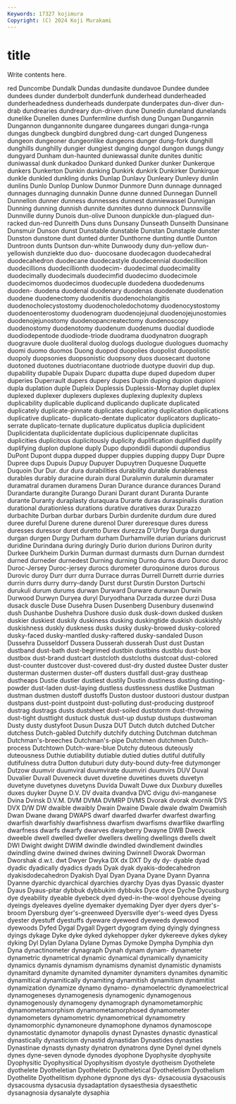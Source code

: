 ```yaml
---
Keywords: 17327 kojimura
Copyright: (C) 2024 Koji Murakami
---
```


# title

Write contents here.



red Duncombe Dundalk Dundas dundasite dundavoe Dundee
dundee dundees dunder dunderbolt dunderfunk dunderhead dunderheaded dunderheadedness dunderheads dunderpate
dunderpates dun-diver dun-drab dundrearies dundreary dun-driven dune Dunedin duneland dunelands
dunelike Dunellen dunes Dunfermline dunfish dung Dungan Dungannin Dungannon dungannonite
dungaree dungarees dungari dunga-runga dungas dungbeck dungbird dungbred dung-cart dunged
Dungeness dungeon dungeoner dungeonlike dungeons dunger dung-fork dunghill dunghills dunghilly
dungier dungiest dunging dungol dungon dungs dungy dungyard Dunham dun-haunted
duniewassal dunite dunites dunitic duniwassal dunk dunkadoo Dunkard dunked Dunker
dunker Dunkerque dunkers Dunkerton Dunkin dunking Dunkirk dunkirk Dunkirker Dunkirque
dunkle dunkled dunkling dunks Dunlap Dunlavy Dunleary Dunlevy dunlin dunlins
Dunlo Dunlop Dunlow Dunmor Dunmore Dunn dunnage dunnaged dunnages dunnaging
dunnakin Dunne dunne dunned Dunnegan Dunnell Dunnellon dunner dunness dunnesses
dunnest dunniewassel Dunnigan Dunning dunning dunnish dunnite dunnites dunno dunnock
Dunnsville Dunnville dunny Dunois dun-olive Dunoon dunpickle dun-plagued dun-racked dun-red
Dunreith Duns duns Dunsany Dunseath Dunseith Dunsinane Dunsmuir Dunson dunst
Dunstable dunstable Dunstan Dunstaple dunster Dunston dunstone dunt dunted dunter
Dunthorne dunting duntle Dunton Duntroon dunts Duntson dun-white Dunwoody duny
dun-yellow dun-yellowish dunziekte duo duo- duocosane duodecagon duodecahedral duodecahedron duodecane
duodecastyle duodecennial duodecillion duodecillions duodecillionth duodecim- duodecimal duodecimality duodecimally duodecimals
duodecimfid duodecimo duodecimole duodecimomos duodecimos duodecuple duodedena duodedenums duoden- duodena
duodenal duodenary duodenas duodenate duodenation duodene duodenectomy duodenitis duodenocholangitis duodenocholecystostomy
duodenocholedochotomy duodenocystostomy duodenoenterostomy duodenogram duodenojejunal duodenojejunostomies duodenojejunostomy duodenopancreatectomy duodenoscopy duodenostomy
duodenotomy duodenum duodenums duodial duodiode duodiodepentode duodiode-triode duodrama duodynatron duograph
duogravure duole duoliteral duolog duologs duologue duologues duomachy duomi duomo
duomos Duong duopod duopolies duopolist duopolistic duopoly duopsonies duopsonistic duopsony
duos duosecant duotone duotoned duotones duotriacontane duotriode duotype duoviri dup
dup. dupability dupable Dupaix Duparc dupatta dupe duped dupedom duper
duperies Duperrault dupers dupery dupes Dupin duping dupion dupioni dupla
duplation duple Dupleix Duplessis Duplessis-Mornay duplet duplex duplexed duplexer duplexers
duplexes duplexing duplexity duplexs duplicability duplicable duplicand duplicando duplicate duplicated
duplicately duplicate-pinnate duplicates duplicating duplication duplications duplicative duplicato- duplicato-dentate duplicator
duplicators duplicato-serrate duplicato-ternate duplicature duplicatus duplicia duplicident Duplicidentata duplicidentate duplicious
duplicipennate duplicitas duplicities duplicitous duplicitously duplicity duplification duplified duplify duplifying
duplon duplone duply Dupo dupondidii dupondii dupondius DuPont Dupont duppa
dupped dupper duppies dupping duppy Dupr Dupre Dupree dups Dupuis
Dupuy Dupuyer Dupuytren Duquesne Duquette Duquoin Dur Dur. dur dura
durabilities durability durable durableness durables durably duracine durain dural Duralumin
duralumin duramater duramatral duramen duramens Duran Durance durance durances Durand
Durandarte durangite Durango Durani Durant durant Duranta Durante durante Duranty
duraplasty duraquara Durarte duras duraspinalis duration durational durationless durations durative
duratives durax Durazzo durbachite Durban durbar durbars Durbin durdenite durdum
dure dured duree dureful Durene durene durenol Durer dureresque dures
duress duresses duressor duret duretto Durex durezza D'Urfey Durga durgah
durgan durgen Durgy Durham durham Durhamville durian durians duricrust duridine
Durindana during duringly Durio durion durions Duriron durity Durkee Durkheim
Durkin Durman durmast durmasts durn Durnan durndest durned durneder durnedest
Durning durning Durno durns duro Duroc duroc Duroc-Jersey Duroc-jersey durocs
durometer duroquinone duros durous Durovic duroy Durr durr durra Durrace
durras Durrell Durrett durrie durries durrin durrs durry durry-dandy Durst
durst Durstin Durston Durtschi durukuli durum durums durwan Durward Durware
durwaun Durwin Durwood Durwyn Duryea duryl Duryodhana Durzada durzee durzi
Dusa dusack duscle Duse Dusehra Dusen Dusenberg Dusenbury dusenwind dush
Dushanbe Dushehra Dushore dusio dusk dusk-down dusked dusken duskier duskiest
duskily duskiness dusking duskingtide duskish duskishly duskishness duskly duskness dusks
dusky dusky-browed dusky-colored dusky-faced dusky-mantled dusky-raftered dusky-sandaled Duson Dussehra Dusseldorf
Dussera Dusserah dusserah Dust dust Dustan dustband dust-bath dust-begrimed dustbin
dustbins dustblu dust-box dustbox dust-brand dustcart dustcloth dustcloths dustcoat dust-colored
dust-counter dustcover dust-covered dust-dry dusted dustee Duster duster dusterman dustermen
duster-off dusters dustfall dust-gray dustheap dustheaps Dustie dustier dustiest dustily
Dustin dustiness dusting dusting-powder dust-laden dust-laying dustless dustlessness dustlike Dustman
dustman dustmen dustoff dustoffs Duston dustoor dustoori dustour dustpan dustpans
dust-point dustpoint dust-polluting dust-producing dustproof dustrag dustrags dusts dustsheet dust-soiled
duststorm dust-throwing dust-tight dusttight dustuck dustuk dust-up dustup dustups dustwoman
Dusty dusty dustyfoot Dusun Dusza DUT Dutch dutch dutched Dutcher
dutchess Dutch-gabled Dutchify dutchify dutching Dutchman dutchman Dutchman's-breeches Dutchman's-pipe Dutchmen
dutchmen Dutch-process Dutchtown Dutch-ware-blue Dutchy duteous duteously duteousness Duthie dutiability
dutiable dutied duties dutiful dutifully dutifulness dutra Dutton dutuburi duty
duty-bound duty-free dutymonger Dutzow duumvir duumviral duumvirate duumviri duumvirs DUV
Duval Duvalier Duvall Duveneck duvet duvetine duvetines duvets duvetyn duvetyne
duvetynes duvetyns Duvida Duwalt Duwe dux Duxbury duxelles duxes duyker
Duyne D.V. DV dvaita dvandva DVC dvigu dvi-manganese Dvina Dvinsk
D.V.M. DVM DVMA DVMRP DVMS Dvorak dvorak dvornik DVS DVX
D/W DW dwaible dwaibly Dwain Dwaine Dwale dwale dwalm Dwamish
Dwan Dwane dwang DWAPS dwarf dwarfed dwarfer dwarfest dwarfing dwarfish
dwarfishly dwarfishness dwarfism dwarfisms dwarflike dwarfling dwarfness dwarfs dwarfy dwarves
dwayberry Dwayne DWB Dweck dweeble dwell dwelled dweller dwellers dwelling
dwellings dwells dwelt DWI Dwight dwight DWIM dwindle dwindled dwindlement
dwindles dwindling dwine dwined dwines dwining Dwinnell Dworak Dworman Dworshak
d.w.t. dwt Dwyer Dwyka DX dx DXT Dy dy dy-
dyable dyad dyadic dyadically dyadics dyads Dyak dyak dyakis-dodecahedron dyakisdodecahedron
Dyakish Dyal Dyan Dyana Dyane Dyann Dyanna Dyanne dyarchic dyarchical
dyarchies dyarchy Dyas dyas Dyassic dyaster Dyaus Dyaus-pitar dybbuk dybbukim
dybbuks Dyce dyce Dyche Dycusburg dye dyeability dyeable dyebeck dyed
dyed-in-the-wool dyehouse dyeing dyeings dyeleaves dyeline dyemaker dyemaking Dyer dyer
dyers dyer's-broom Dyersburg dyer's-greenweed Dyersville dyer's-weed dyes Dyess dyester dyestuff
dyestuffs dyeware dyeweed dyeweeds dyewood dyewoods Dyfed Dygal Dygall Dygert
dygogram dying dyingly dyingness dyings dykage Dyke dyke dyked dykehopper
dyker dykereeve dykes dykey dyking Dyl Dylan Dylana Dylane Dymas
Dymoke Dympha Dymphia dyn Dyna dynactinometer dynagraph Dynah dynam dynam-
dynameter dynametric dynametrical dynamic dynamical dynamically dynamicity dynamics dynamis dynamism
dynamisms dynamist dynamistic dynamists dynamitard dynamite dynamited dynamiter dynamiters dynamites
dynamitic dynamitical dynamitically dynamiting dynamitish dynamitism dynamitist dynamization dynamize dynamo
dynamo- dynamoelectric dynamoelectrical dynamogeneses dynamogenesis dynamogenic dynamogenous dynamogenously dynamogeny dynamograph
dynamometamorphic dynamometamorphism dynamometamorphosed dynamometer dynamometers dynamometric dynamometrical dynamometry dynamomorphic dynamoneure
dynamophone dynamos dynamoscope dynamostatic dynamotor dynapolis dynast Dynastes dynastic dynastical
dynastically dynasticism dynastid dynastidan Dynastides dynasties Dynastinae dynasts dynasty dynatron
dynatrons dyne Dynel dynel dynels dynes dyne-seven dynode dynodes dyophone
Dyophysite dyophysite Dyophysitic Dyophysitical Dyophysitism dyostyle dyotheism Dyothelete dyothelete Dyotheletian
Dyotheletic Dyotheletical Dyotheletism Dyothelism Dyothelite Dyothelitism dyphone dypnone dys dys-
dysacousia dysacousis dysacousma dysacusia dysadaptation dysaesthesia dysaesthetic dysanagnosia dysanalyte dysaphia
